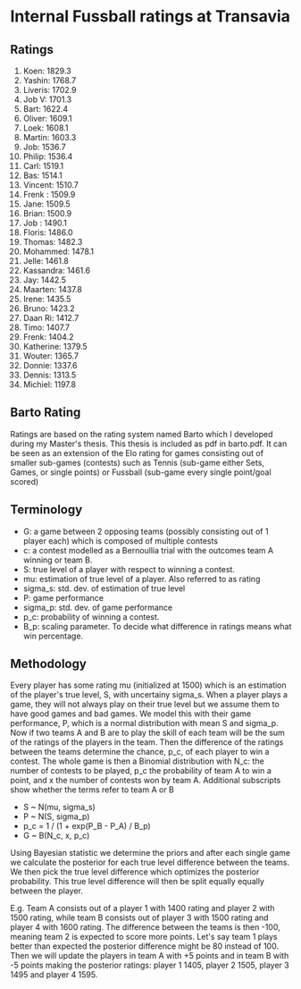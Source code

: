 # Internal Fussball ratings at Transavia
## Ratings
1. Koen: 1829.3 
2. Yashin: 1768.7 
3. Liveris: 1702.9 
4. Job V: 1701.3 
5. Bart: 1622.4 
6. Oliver: 1609.1 
7. Loek: 1608.1 
8. Martin: 1603.3 
9. Job: 1536.7 
10. Philip: 1536.4 
11. Carl: 1519.1 
12. Bas: 1514.1 
13. Vincent: 1510.7 
14. Frenk : 1509.9 
15. Jane: 1509.5 
16. Brian: 1500.9 
17. Job : 1490.1 
18. Floris: 1486.0 
19. Thomas: 1482.3 
20. Mohammed: 1478.1 
21. Jelle: 1461.8 
22. Kassandra: 1461.6 
23. Jay: 1442.5 
24. Maarten: 1437.8 
25. Irene: 1435.5 
26. Bruno: 1423.2 
27. Daan Ri: 1412.7 
28. Timo: 1407.7 
29. Frenk: 1404.2 
30. Katherine: 1379.5 
31. Wouter: 1365.7 
32. Donnie: 1337.6 
33. Dennis: 1313.5 
34. Michiel: 1197.8 

## Barto Rating
Ratings are based on the rating system named Barto which I developed during my Master's thesis. This thesis is included as pdf in barto.pdf. It can be seen as an extension of the Elo rating for games consisting out of smaller sub-games (contests) such as Tennis (sub-game either Sets, Games, or single points) or Fussball (sub-game every single point/goal scored)
## Terminology
- G: a game between 2 opposing teams (possibly consisting out of 1 player each) which is composed of multiple contests
- c: a contest modelled as a Bernoullia trial with the outcomes team A winning or team B.
- S: true level of a player with respect to winning a contest.
- mu: estimation of true level of a player. Also referred to as rating
- sigma_s: std. dev. of estimation of true level
- P: game performance
- sigma_p: std. dev. of game performance
- p_c: probability of winning a contest.
- B_p: scaling parameter. To decide what difference in ratings means what win percentage.
## Methodology
Every player has some rating mu (initialized at 1500) which is an estimation of the player's true level, S, with uncertainy sigma_s. When a player plays a game, they will not always play on their true level but we assume them to have good games and bad games. We model this with their game performance, P, which is a normal distribution with mean S and sigma_p. Now if two teams A and B are to play the skill of each team will be the sum of the ratings of the players in the team. Then the difference of the ratings between the teams determine the chance, p_c, of each player to win a contest. The whole game is then a Binomial distribution with N_c: the number of contests to be played, p_c the probability of team A to win a point, and x the number of contests won by team A. Additional subscripts show whether the terms refer to team A or B
- S ~ N(mu, sigma_s)
- P ~ N(S, sigma_p)
- p_c = 1 / (1 + exp(P_B - P_A) / B_p)
- G ~ B(N_c, x, p_c)

Using Bayesian statistic we determine the priors and after each single game we calculate the posterior for each true level difference between the teams. We then pick the true level difference which optimizes the posterior probability. This true level difference will then be split equally equally between the player. 

E.g. Team A consists out of a player 1 with 1400 rating and player 2 with 1500 rating, while team B consists out of player 3 with 1500 rating and player 4 with 1600 rating. The difference between the teams is then -100, meaning team 2 is expected to score more points. Let's say team 1 plays better than expected the posterior difference might be 80 instead of 100. Then we will update the players in team A with +5 points and in team B with -5 points making the posterior ratings: player 1 1405, player 2 1505, player 3 1495 and player 4 1595.